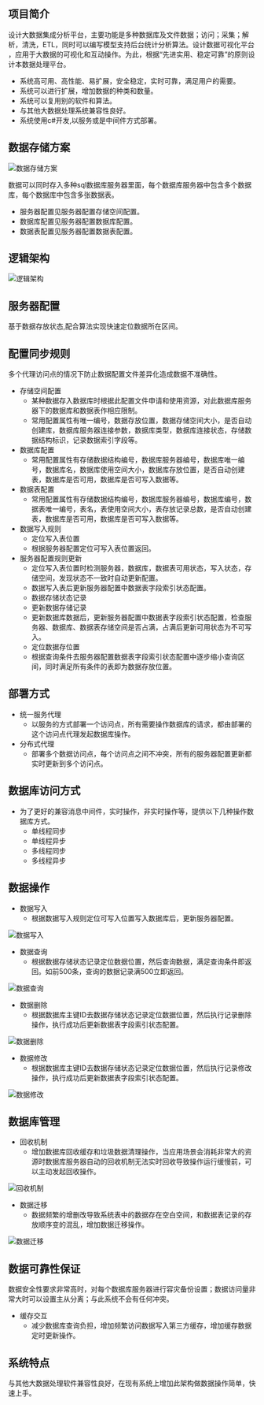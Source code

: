 
## 项目简介
设计大数据集成分析平台，主要功能是多种数据库及文件数据；访问；采集；解析，清洗，ETL，同时可以编写模型支持后台统计分析算法。设计数据可视化平台 ，应用于大数据的可视化和互动操作。为此，根据“先进实用、稳定可靠”的原则设计本数据处理平台。
* 系统高可用、高性能、易扩展，安全稳定，实时可靠，满足用户的需要。
* 系统可以进行扩展，增加数据的种类和数量。
* 系统可以复用别的软件和算法。
* 与其他大数据处理系统兼容性良好。
* 系统使用c#开发,以服务或是中间件方式部署。

## 数据存储方案

![数据存储方案](/doc/datastoragescheme.jpg)

数据可以同时存入多种sql数据库服务器里面，每个数据库服务器中包含多个数据库，每个数据库中包含多张数据表。
* 服务器配置见服务器配置存储空间配置。
* 数据库配置见服务器配置数据库配置。
* 数据表配置见服务器配置数据表配置。

## 逻辑架构

![逻辑架构](/doc/logicalarchitecture.jpg)

## 服务器配置
基于数据存放状态,配合算法实现快速定位数据所在区间。

## 配置同步规则
多个代理访问点的情况下防止数据配置文件差异化造成数据不准确性。
* 存储空间配置
	* 某种数据存入数据库时根据此配置文件申请和使用资源，对此数据库服务器下的数据库和数据表作相应限制。
	* 常用配置属性有唯一编号，数据存放位置，数据存储空间大小，是否自动创建库，数据库服务器连接参数，数据库类型，数据库连接状态，存储数据结构标识，记录数据索引字段等。
* 数据库配置
	* 常用配置属性有存储数据结构编号，数据库服务器编号，数据库唯一编号，数据库名，数据库使用空间大小，数据库存放位置，是否自动创建表，数据库是否可用，数据库是否可写入数据等。
* 数据表配置
	* 常用配置属性有存储数据结构编号，数据库服务器编号，数据库编号，数据表唯一编号，表名，表使用空间大小，表存放记录总数，是否自动创建表，数据库是否可用，数据库是否可写入数据等。
* 数据写入规则
	* 定位写入表位置
	* 根据服务器配置定位可写入表位置返回。
* 服务器配置规则更新
	* 定位写入表位置时检测服务器，数据库，数据表可用状态，写入状态，存储空间，发现状态不一致时自动更新配置。
	* 数据写入表后更新服务器配置中数据表字段索引状态配置。
	* 数据存储状态记录
	* 更新数据存储记录
	* 更新数据库数据后，更新服务器配置中数据表字段索引状态配置，检查服务器、数据库、数据表存储空间是否占满，占满后更新可用状态为不可写入。
	* 定位数据存位置
	* 根据查询条件去服务器配置数据表字段索引状态配置中逐步缩小查询区间，同时满足所有条件的表即为数据存放位置。

## 部署方式
* 统一服务代理
	* 以服务的方式部署一个访问点，所有需要操作数据库的请求，都由部署的这个访问点代理发起数据库操作。
* 分布式代理
	* 部署多个数据访问点，每个访问点之间不冲突，所有的服务器配置更新都实时更新到多个访问点。

## 数据库访问方式
* 为了更好的兼容消息中间件，实时操作，非实时操作等，提供以下几种操作数据库方式。
	* 单线程同步
	* 单线程异步
	* 多线程同步
	* 多线程异步

## 数据操作
* 数据写入
	* 根据数据写入规则定位可写入位置写入数据库后，更新服务器配置。
	
![数据写入](/doc/datawrite.jpg)

* 数据查询
	* 根据数据存储状态记录定位数据位置，然后查询数据，满足查询条件即返回。如前500条，查询的数据记录满500立即返回。
	
![数据查询](/doc/datasearch.jpg)

* 数据删除
	* 根据数据库主键ID去数据存储状态记录定位数据位置，然后执行记录删除操作，执行成功后更新数据表字段索引状态配置。
	
![数据删除](/doc/datadel.jpg)

* 数据修改
	* 根据数据库主键ID去数据存储状态记录定位数据位置，然后执行记录修改操作，执行成功后更新数据表字段索引状态配置。
	
![数据修改](/doc/dataupdate.jpg)

## 数据库管理
* 回收机制
	* 增加数据库回收缓存和垃圾数据清理操作，当应用场景会消耗非常大的资源时数据库服务器自动的回收机制无法实时回收导致操作运行缓慢前，可以主动发起回收操作。
	
![回收机制](/doc/datarecover.jpg)

* 数据迁移
	* 数据频繁的增删改导致系统表中的数据存在空白空间，和数据表记录的存放顺序变的混乱，增加数据迁移操作。
	
![数据迁移](/doc/datamove.jpg)

## 数据可靠性保证
 数据安全性要求非常高时，对每个数据库服务器进行容灾备份设置；数据访问量非常大时可以设置主从分离；与此系统不会有任何冲突。
* 缓存交互
	* 减少数据库查询负担，增加频繁访问数据写入第三方缓存，增加缓存数据定时更新操作。

## 系统特点
与其他大数据处理软件兼容性良好，在现有系统上增加此架构做数据操作简单，快速上手。
